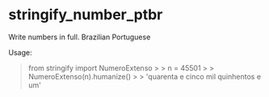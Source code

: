 # stringify_number_ptbr
Write numbers in full. Brazilian Portuguese

Usage:
> from stringify import NumeroExtenso                                                                                                    > > n = 45501                                                                                                                              > > NumeroExtenso(n).humanize()                                                                                                            > > 'quarenta e cinco mil quinhentos e um'        
